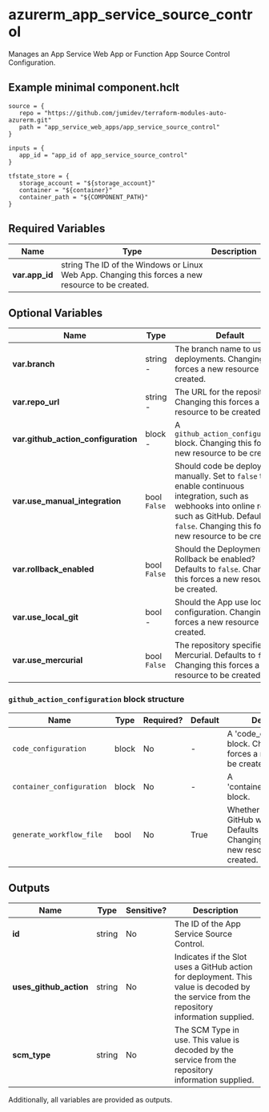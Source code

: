 # azurerm_app_service_source_control

Manages an App Service Web App or Function App Source Control Configuration.

## Example minimal component.hclt

```hcl
source = {
   repo = "https://github.com/jumidev/terraform-modules-auto-azurerm.git" 
   path = "app_service_web_apps/app_service_source_control" 
}

inputs = {
   app_id = "app_id of app_service_source_control" 
}

tfstate_store = {
   storage_account = "${storage_account}" 
   container = "${container}" 
   container_path = "${COMPONENT_PATH}" 
}

```

## Required Variables

| Name | Type |  Description |
| ---- | --------- |  ----------- |
| **var.app_id** | string  The ID of the Windows or Linux Web App. Changing this forces a new resource to be created. | 

## Optional Variables

| Name | Type |  Default  |  Description |
| ---- | --------- |  ----------- | ----------- |
| **var.branch** | string  -  |  The branch name to use for deployments. Changing this forces a new resource to be created. | 
| **var.repo_url** | string  -  |  The URL for the repository. Changing this forces a new resource to be created. | 
| **var.github_action_configuration** | block  -  |  A `github_action_configuration` block. Changing this forces a new resource to be created. | 
| **var.use_manual_integration** | bool  `False`  |  Should code be deployed manually. Set to `false` to enable continuous integration, such as webhooks into online repos such as GitHub. Defaults to `false`. Changing this forces a new resource to be created. | 
| **var.rollback_enabled** | bool  `False`  |  Should the Deployment Rollback be enabled? Defaults to `false`. Changing this forces a new resource to be created. | 
| **var.use_local_git** | bool  -  |  Should the App use local Git configuration. Changing this forces a new resource to be created. | 
| **var.use_mercurial** | bool  `False`  |  The repository specified is Mercurial. Defaults to `false`. Changing this forces a new resource to be created. | 

### `github_action_configuration` block structure

| Name | Type | Required? | Default | Description |
| ---- | ---- | --------- | ------- | ----------- |
| `code_configuration` | block | No | - | A 'code_configuration' block. Changing this forces a new resource to be created. |
| `container_configuration` | block | No | - | A 'container_configuration' block. |
| `generate_workflow_file` | bool | No | True | Whether to generate the GitHub work flow file. Defaults to 'true'. Changing this forces a new resource to be created. |



## Outputs

| Name | Type | Sensitive? | Description |
| ---- | ---- | --------- | --------- |
| **id** | string | No  | The ID of the App Service Source Control. | 
| **uses_github_action** | string | No  | Indicates if the Slot uses a GitHub action for deployment. This value is decoded by the service from the repository information supplied. | 
| **scm_type** | string | No  | The SCM Type in use. This value is decoded by the service from the repository information supplied. | 

Additionally, all variables are provided as outputs.
